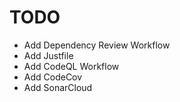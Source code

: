 # TODO

- Add Dependency Review Workflow
- Add Justfile
- Add CodeQL Workflow
- Add CodeCov
- Add SonarCloud